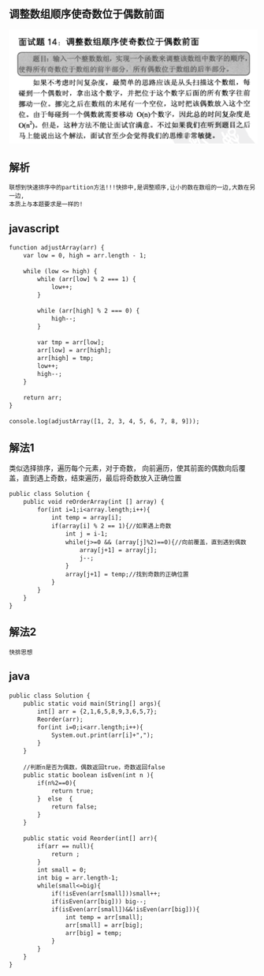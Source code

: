 ## 调整数组顺序使奇数位于偶数前面

![调整数组顺序使奇数位于偶数前面](./images/question-14.png)

## 解析
    
    联想到快速排序中的partition方法!!!快排中,是调整顺序,让小的数在数组的一边,大数在另一边,
    本质上与本题要求是一样的!

## javascript 

    function adjustArray(arr) {
        var low = 0, high = arr.length - 1;
    
        while (low <= high) {
            while (arr[low] % 2 === 1) {
                low++;
            }
    
            while (arr[high] % 2 === 0) {
                high--;
            }
    
            var tmp = arr[low];
            arr[low] = arr[high];
            arr[high] = tmp;
            low++;
            high--;
        }
    
        return arr;
    }
    
    console.log(adjustArray([1, 2, 3, 4, 5, 6, 7, 8, 9]));

## 解法1
类似选择排序，遍历每个元素，对于奇数，
向前遍历，使其前面的偶数向后覆盖，直到遇上奇数，结束遍历，最后将奇数放入正确位置
    
    public class Solution {  
        public void reOrderArray(int [] array) {  
            for(int i=1;i<array.length;i++){  
                int temp = array[i];  
                if(array[i] % 2 == 1){//如果遇上奇数  
                    int j = i-1;  
                    while(j>=0 && (array[j]%2)==0){//向前覆盖，直到遇到偶数  
                        array[j+1] = array[j];                
                        j--;  
                    }  
                    array[j+1] = temp;//找到奇数的正确位置  
                }  
            }  
        }  
    } 
    
    
## 解法2

    快排思想
    
## java

    public class Solution {  
        public static void main(String[] args){  
            int[] arr = {2,1,6,5,8,9,3,6,5,7};  
            Reorder(arr);  
            for(int i=0;i<arr.length;i++){  
                System.out.print(arr[i]+",");  
            }  
        }  
        
        //判断n是否为偶数，偶数返回true，奇数返回false  
        public static boolean isEven(int n ){  
            if(n%2==0){  
                return true;  
            }  else  {
                return false; 
            } 
        }  
        
        public static void Reorder(int[] arr){  
            if(arr == null){  
                return ;  
            }  
            int small = 0;  
            int big = arr.length-1;  
            while(small<=big){  
                if(!isEven(arr[small]))small++;  
                if(isEven(arr[big])) big--;  
                if(isEven(arr[small])&&!isEven(arr[big])){  
                    int temp = arr[small];  
                    arr[small] = arr[big];  
                    arr[big] = temp;  
                }  
            }  
        }  
    }  
